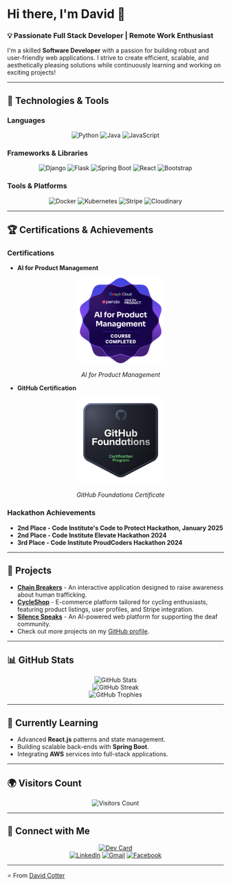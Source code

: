 # Hi there, I'm David 👋

### 💡 Passionate Full Stack Developer | Remote Work Enthusiast
I'm a skilled **Software Developer** with a passion for building robust and user-friendly web applications. I strive to create efficient, scalable, and aesthetically pleasing solutions while continuously learning and working on exciting projects!

---

## 🔧 Technologies & Tools

### **Languages**
<div align="center">
  <img src="https://img.shields.io/badge/Python-3776AB?style=for-the-badge&logo=python&logoColor=white" alt="Python" />
  <img src="https://img.shields.io/badge/Java-ED8B00?style=for-the-badge&logo=openjdk&logoColor=white" alt="Java" />
  <img src="https://img.shields.io/badge/JavaScript-F7DF1E?style=for-the-badge&logo=javascript&logoColor=black" alt="JavaScript" />
</div>

### **Frameworks & Libraries**
<div align="center">
  <img src="https://img.shields.io/badge/Django-092E20?style=for-the-badge&logo=django&logoColor=white" alt="Django" />
  <img src="https://img.shields.io/badge/Flask-000000?style=for-the-badge&logo=flask&logoColor=white" alt="Flask" />
  <img src="https://img.shields.io/badge/SpringBoot-6DB33F?style=for-the-badge&logo=springboot&logoColor=white" alt="Spring Boot" />
  <img src="https://img.shields.io/badge/React-20232A?style=for-the-badge&logo=react&logoColor=61DAFB" alt="React" />
  <img src="https://img.shields.io/badge/Bootstrap-563D7C?style=for-the-badge&logo=bootstrap&logoColor=white" alt="Bootstrap" />
</div>

### **Tools & Platforms**
<div align="center">
  <img src="https://img.shields.io/badge/Docker-2496ED?style=for-the-badge&logo=docker&logoColor=white" alt="Docker" />
  <img src="https://img.shields.io/badge/Kubernetes-326CE5?style=for-the-badge&logo=kubernetes&logoColor=white" alt="Kubernetes" />
  <img src="https://img.shields.io/badge/Stripe-008CDD?style=for-the-badge&logo=stripe&logoColor=white" alt="Stripe" />
  <img src="https://img.shields.io/badge/Cloudinary-3448C5?style=for-the-badge&logo=cloudinary&logoColor=white" alt="Cloudinary" />
</div>

---

## 🏆 Certifications & Achievements

### **Certifications**
- **AI for Product Management**
  <div align="center">
    <img src="ai-for-product-management.png" alt="AI for Product Management" width="200" height="200" />
    <p><em>AI for Product Management</em></p>
  </div>

- **GitHub Certification**
  <div align="center">
    <img src="github-foundations1.png" alt="GitHub Certification" width="200" height="200" />
    <p><em>GitHub Foundations Certificate</em></p>
  </div>

### **Hackathon Achievements**
- **2nd Place - Code Institute's Code to Protect Hackathon, January 2025**
- **2nd Place - Code Institute Elevate Hackathon 2024**
- **3rd Place - Code Institute ProudCoders Hackathon 2024**

---

## 🚀 Projects

- **[Chain Breakers](https://github.com/trxdave/chain-breaker1)** - An interactive application designed to raise awareness about human trafficking.
- **[CycleShop](https://github.com/trxdave/cycleshop)** - E-commerce platform tailored for cycling enthusiasts, featuring product listings, user profiles, and Stripe integration.
- **[Silence Speaks](https://github.com/trxdave/silence-speaks)** - An AI-powered web platform for supporting the deaf community.
- Check out more projects on my [GitHub profile](https://github.com/trxdave).

---

## 📊 GitHub Stats

<div align="center">
  <img src="https://github-readme-stats.vercel.app/api?username=trxdave&show_icons=true&theme=radical" alt="GitHub Stats" />
  <br />
  <img src="https://streak-stats.demolab.com?user=trxdave&theme=merko&hide_border=true" alt="GitHub Streak" />
  <br />
  <img src="https://github-profile-trophy.vercel.app/?username=trxdave" alt="GitHub Trophies" />
</div>

---

## 🌱 Currently Learning

- Advanced **React.js** patterns and state management.
- Building scalable back-ends with **Spring Boot**.
- Integrating **AWS** services into full-stack applications.

---

## 🌍 Visitors Count

<div align="center">
  <img src="https://visitor-badge.laobi.icu/badge?page_id=trxdave.trxdave" alt="Visitors Count" />
</div>

---

## 📢 Connect with Me

<div align="center">
  <a href="https://app.daily.dev/davidcotter"><img src="https://api.daily.dev/devcards/v2/sJ3Jaz6P2Ak34l7F9TctR.png?type=default&r=ibg" width="356" alt="Dev Card"/></a>
  <br />
  <a href="https://www.linkedin.com/in/david-cotter-junior-software-developer"><img src="https://img.shields.io/badge/LinkedIn-0077B5?style=for-the-badge&logo=linkedin&logoColor=white" alt="LinkedIn" /></a>
  <a href="mailto:davidcotter071@gmail.com"><img src="https://img.shields.io/badge/Gmail-D14836?style=for-the-badge&logo=gmail&logoColor=white" alt="Gmail" /></a>
  <a href="https://facebook.com/TRXDAVE"><img src="https://img.shields.io/badge/Facebook-1877F2?style=for-the-badge&logo=facebook&logoColor=white" alt="Facebook" /></a>
</div>

---

⭐️ From [David Cotter](https://github.com/trxdave)
